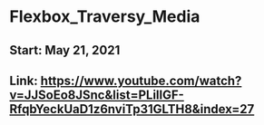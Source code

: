# Flexbox_Traversy_Media

## Start: May 21, 2021

## Link: https://www.youtube.com/watch?v=JJSoEo8JSnc&list=PLillGF-RfqbYeckUaD1z6nviTp31GLTH8&index=27
